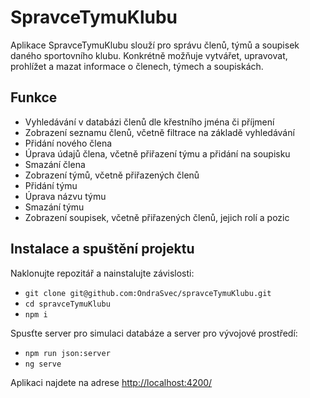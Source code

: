 # SpravceTymuKlubu

Aplikace SpravceTymuKlubu slouží pro správu členů, týmů a soupisek daného sportovního klubu. Konkrétně možňuje vytvářet, upravovat, prohlížet a mazat informace o členech, týmech a soupiskách.

## Funkce

- Vyhledávání v databázi členů dle křestního jména či příjmení
- Zobrazení seznamu členů, včetně filtrace na základě vyhledávání
- Přidání nového člena
- Úprava údajů člena, včetně přiřazení týmu a přidání na soupisku
- Smazání člena
- Zobrazení týmů, včetně přiřazených členů
- Přidání týmu
- Úprava názvu týmu
- Smazání týmu
- Zobrazení soupisek, včetně přiřazených členů, jejich rolí a pozic

## Instalace a spuštění projektu

Naklonujte repozitář a nainstalujte závislosti:

- `git clone git@github.com:OndraSvec/spravceTymuKlubu.git`
- `cd spravceTymuKlubu`
- `npm i`

Spusťte server pro simulaci databáze a server pro vývojové prostředí:

- `npm run json:server`
- `ng serve`

Aplikaci najdete na adrese [http://localhost:4200/](http://localhost:4200/)
